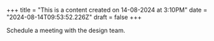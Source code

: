 +++
title = "This is a content created on 14-08-2024 at 3:10PM"
date = "2024-08-14T09:53:52.226Z"
draft = false
+++

  Schedule a meeting with the design team.
        